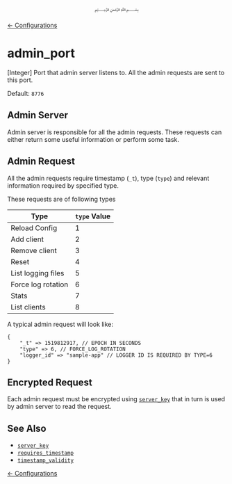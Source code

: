 <p align="center">
   ﷽
</p>

[← Configurations](/docs/CONFIGURATION.md)

# admin_port
[Integer] Port that admin server listens to. All the admin requests are sent to this port.

Default: `8776`

## Admin Server
Admin server is responsible for all the admin requests. These requests can either return some useful information or perform some task.

## Admin Request
All the admin requests require timestamp (`_t`), type (`type`) and relevant information required by specified type.

These requests are of following types

| **Type** | **`type` Value** |
|----------|-----------------|
| Reload Config | 1 |
| Add client | 2 |
| Remove client | 3 |
| Reset  | 4 |
| List logging files | 5 |
| Force log rotation | 6 |
| Stats | 7 |
| List clients | 8 |

A typical admin request will look like:

```
{
    "_t" => 1519812917, // EPOCH IN SECONDS
    "type" => 6, // FORCE_LOG_ROTATION
    "logger_id" => "sample-app" // LOGGER ID IS REQUIRED BY TYPE=6
}
```

## Encrypted Request
Each admin request must be encrypted using [`server_key`](/docs/CONFIGURATION.md#server_key) that in turn is used by admin server to read the request.

## See Also
 * [`server_key`](/docs/CONFIGURATION.md#server_key)
 * [`requires_timestamp`](/docs/CONFIGURATION.md#requires_timestamp)
 * [`timestamp_validity`](/docs/CONFIGURATION.md#timestamp_validity)

[← Configurations](/docs/CONFIGURATION.md)
